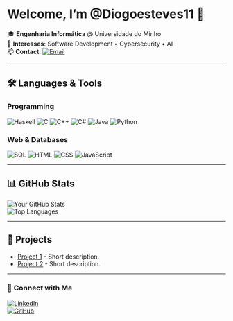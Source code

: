 # Welcome, I’m @Diogoesteves11 👋

🎓 **Engenharia Informática** @ Universidade do Minho  
🔐 **Interesses**: Software Development • Cybersecurity • AI  
📫 **Contact**: [![Email](https://img.shields.io/badge/Outlook-0078D4?style=flat&logo=microsoft-outlook&logoColor=white)](mailto:diogoife@outlook.com)  

---

## 🛠️ **Languages & Tools**  

### Programming  
![Haskell](https://img.shields.io/badge/Haskell-5D4F85?style=for-the-badge&logo=haskell&logoColor=white)
![C](https://img.shields.io/badge/C-00599C?style=for-the-badge&logo=c&logoColor=white)
![C++](https://img.shields.io/badge/C++-00599C?style=for-the-badge&logo=c%2B%2B&logoColor=white)
![C#](https://img.shields.io/badge/C%23-239120?style=for-the-badge&logo=c-sharp&logoColor=white)
![Java](https://img.shields.io/badge/Java-ED8B00?style=for-the-badge&logo=openjdk&logoColor=white)
![Python](https://img.shields.io/badge/Python-3776AB?style=for-the-badge&logo=python&logoColor=white)  

### Web & Databases  
![SQL](https://img.shields.io/badge/SQL-4479A1?style=for-the-badge&logo=postgresql&logoColor=white)
![HTML](https://img.shields.io/badge/HTML-E34F26?style=for-the-badge&logo=html5&logoColor=white)
![CSS](https://img.shields.io/badge/CSS-1572B6?style=for-the-badge&logo=css3&logoColor=white)
![JavaScript](https://img.shields.io/badge/JavaScript-F7DF1E?style=for-the-badge&logo=javascript&logoColor=black)  

---

## 📊 **GitHub Stats**  
![Your GitHub Stats](https://github-readme-stats.vercel.app/api?username=Diogoesteves11&show_icons=true&theme=radical)  
![Top Languages](https://github-readme-stats.vercel.app/api/top-langs/?username=Diogoesteves11&layout=compact&theme=radical)  

---

## 🌟 **Projects**  
- [Project 1](https://github.com/Diogoesteves11/repo1) - Short description.  
- [Project 2](https://github.com/Diogoesteves11/repo2) - Short description.  

---

### 🔗 **Connect with Me**  
[![LinkedIn](https://img.shields.io/badge/LinkedIn-0077B5?style=for-the-badge&logo=linkedin&logoColor=white)](https://linkedin.com/in/seu-perfil)  
[![GitHub](https://img.shields.io/badge/GitHub-100000?style=for-the-badge&logo=github&logoColor=white)](https://github.com/Diogoesteves11)  
